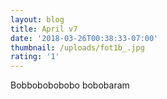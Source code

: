 ```yaml
---
layout: blog
title: April v7
date: '2018-03-26T00:38:33-07:00'
thumbnail: /uploads/fot1b_.jpg
rating: '1'
---
```

Bobbobobobobo bobobaram
